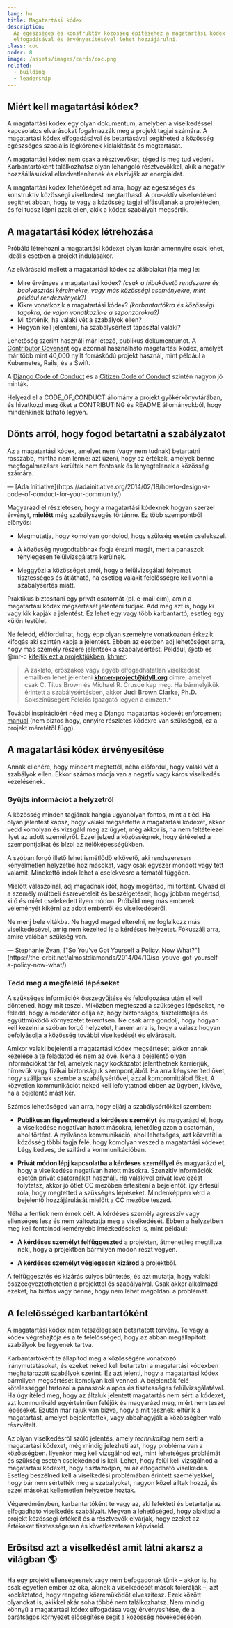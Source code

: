 ```yaml
---
lang: hu
title: Magatartási kódex
description:
  Az egészséges és konstruktív közösség építéséhez a magatartási kódex
  elfogadásával és érvényesítésével lehet hozzájárulni.
class: coc
order: 8
image: /assets/images/cards/coc.png
related:
  - building
  - leadership
---
```


## Miért kell magatartási kódex?

A magatartási kódex egy olyan dokumentum, amelyben a viselkedéssel kapcsolatos
elvárásokat fogalmazzák meg a projekt tagjai számára. A magatartási kódex
elfogadásával és betartásával segítheted a közösség egészséges szociális
légkörének kialakítását és megtartását.

A magatartási kódex nem csak a résztvevőket, téged is meg tud védeni.
Karbantartóként találkozhatsz olyan lehangoló résztvevőkkel, akik a negatív
hozzáállásukkal elkedvetlenítenek és elszívják az energiáidat.

A magatartási kódex lehetőséget ad arra, hogy az egészséges és konstruktív
közösségi viselkedést megtarthasd. A pro-aktív viselkedésed segíthet abban, hogy
te vagy a közösség tagjai elfásuljanak a projekteden, és fel tudsz lépni azok
ellen, akik a kódex szabályait megsértik.

## A magatartási kódex létrehozása

Próbáld létrehozni a magatartási kódexet olyan korán amennyire csak lehet,
ideális esetben a projekt indulásakor.

Az elvárásaid mellett a magatartási kódex az alábbiakat írja még le:

- Mire érvényes a magatartási kódex? _(csak a hibakövető rendszerre és
  beolvasztási kérelmekre, vagy más közösségi eseményekre, mint például
  rendezvények?)_
- Kikre vonatkozik a magatartási kódex? _(karbantartókra és közösségi tagokra,
  de vajon vonatkozik-e a szponzorokra?)_
- Mi történik, ha valaki vét a szabályok ellen?
- Hogyan kell jelenteni, ha szabálysértést tapasztal valaki?

Lehetőség szerint használj már létező, publikus dokumentumot. A
[Contributor Covenant](https://contributor-covenant.org/) egy azonnal
használható magatartási kódex, amelyet már több mint 40,000 nyílt forráskódú
projekt használ, mint például a Kubernetes, Rails, és a Swift.

A [Django Code of Conduct](https://www.djangoproject.com/conduct/) és a
[Citizen Code of Conduct](http://citizencodeofconduct.org/) szintén nagyon jó
minták.

Helyezd el a CODE_OF_CONDUCT állomány a projekt gyökérkönyvtárában, és hivatkozd
meg őket a CONTRIBUTING és README állományokból, hogy mindenkinek látható
legyen.

## Dönts arról, hogy fogod betartatni a szabályzatot

<aside markdown="1" class="pquote">
  Az a magatartási kódex, amelyet nem (vagy nem tudnak) betartatni rosszabb, mintha nem lenne: azt üzeni, hogy az értékek, amelyek benne megfogalmazásra kerültek nem fontosak és lényegtelenek a közösség számára.
  <p markdown="1" class="pquote-credit">
— [Ada Initiative](https://adainitiative.org/2014/02/18/howto-design-a-code-of-conduct-for-your-community/)
  </p>
</aside>

Magyarázd el részletesen, hogy a magatartási kódexnek hogyan szerzel érvényt,
**mielőtt** még szabályszegés történne. Ez több szempontból előnyös:

- Megmutatja, hogy komolyan gondolod, hogy szükség esetén cselekszel.

- A közösség nyugodtabbnak fogja érezni magát, mert a panaszok ténylegesen
  felülvizsgálatra kerülnek.

- Meggyőzi a közösséget arról, hogy a felülvizsgálati folyamat tisztességes és
  átlátható, ha esetleg valakit felelősségre kell vonni a szabálysértés miatt.

Praktikus biztosítani egy privát csatornát (pl. e-mail cím), amin a magatartási
kódex megsértését jelenteni tudják. Add meg azt is, hogy ki vagy kik kapják a
jelentést. Ez lehet egy vagy több karbantartó, esetleg egy külön testület.

Ne feledd, előfordulhat, hogy épp olyan személyre vonatkozóan érkezik kifogás
aki szintén kapja a jelentést. Ebben az esetben adj lehetőséget arra, hogy más
személy részére jelentsék a szabálysértést. Például, @ctb és @mr-c
[kifejtik ezt a projektjükben](https://github.com/dib-lab/khmer/blob/master/CODE_OF_CONDUCT.rst),
[khmer](https://github.com/dib-lab/khmer):

> A zaklató, erőszakos vagy egyéb elfogadhatatlan viselkedést emailben lehet
> jelenteni **khmer-project@idyll.org** címre, amelyet csak C. Titus Brown és
> Michael R. Crusoe kap meg. Ha bármelyikük érintett a szabálysértésben, akkor
> **Judi Brown Clarke, Ph.D.** Sokszínűségért Felelős Igazgató legyen a
> címzett.\*

További inspirációért nézd meg a Django magatartás kódexét
[enforcement manual](https://www.djangoproject.com/conduct/enforcement-manual/)
(nem biztos hogy, ennyire részletes kódexre van szükséged, ez a projekt
méretétől függ).

## A magatartási kódex érvényesítése

Annak ellenére, hogy mindent megtettél, néha előfordul, hogy valaki vét a
szabályok ellen. Ekkor számos módja van a negatív vagy káros viselkedés
kezelésének.

### Gyűjts információt a helyzetről

A közösség minden tagjának hangja ugyanolyan fontos, mint a tiéd. Ha olyan
jelentést kapsz, hogy valaki megsértette a magatartási kódexet, akkor vedd
komolyan és vizsgáld meg az ügyet, még akkor is, ha nem feltételezel ilyet az
adott személyről. Ezzel jelzed a közösségnek, hogy értékeled a szempontjaikat és
bízol az ítélőképességükben.

A szóban forgó illető lehet ismétlődő elkövető, aki rendszeresen kényelmetlen
helyzetbe hoz másokat, vagy csak egyszer mondott vagy tett valamit. Mindkettő
indok lehet a cselekvésre a témától függően.

Mielőtt válaszolnál, adj magadnak időt, hogy megértsd, mi történt. Olvasd el a
személy múltbeli észrevételeit és beszélgetéseit, hogy jobban megértsd, ki ő és
miért cselekedett ilyen módon. Próbáld meg más emberek véleményét kikérni az
adott emberről és viselkedéséről.

<aside markdown="1" class="pquote">
  Ne menj bele vitákba. Ne hagyd magad elterelni, ne foglalkozz más viselkedésével, amíg nem kezelted le a kérdéses helyzetet. Fókuszálj arra, amire valóban szükség van.
  <p markdown="1" class="pquote-credit">
— Stephanie Zvan, ["So You've Got Yourself a Policy. Now What?"](https://the-orbit.net/almostdiamonds/2014/04/10/so-youve-got-yourself-a-policy-now-what/)
  </p>
</aside>

### Tedd meg a megfelelő lépéseket

A szükséges információk összegyűjtése és feldolgozása után el kell döntened,
hogy mit teszel. Miközben megteszed a szükséges lépéseket, ne feledd, hogy a
moderátor célja az, hogy biztonságos, tiszteletteljes és együttműködő
környezetet teremtsen. Ne csak arra gondolj, hogy hogyan kell kezelni a szóban
forgó helyzetet, hanem arra is, hogy a válasz hogyan befolyásolja a közösség
további viselkedését és elvárásait.

Amikor valaki bejelenti a magatartási kódex megsértését, akkor annak kezelése a
te feladatod és nem az övé. Néha a bejelentő olyan információkat tár fel,
amelyek nagy kockázatot jelenthetnek karrierjük, hírnevük vagy fizikai
biztonságuk szempontjából. Ha arra kényszeríted őket, hogy szálljanak szembe a
szabálysértővel, azzal kompromittálod őket. A közvetlen kommunikációt neked kell
lefolytatnod ebben az ügyben, kivéve, ha a bejelentő mást kér.

Számos lehetőséged van arra, hogy eljárj a szabálysértőkkel szemben:

- **Publikusan figyelmeztesd a kérdéses személyt** és magyarázd el, hogy a
  viselkedése negatívan hatott másokra, lehetőleg azon a csatornán, ahol
  történt. A nyilvános kommunikáció, ahol lehetséges, azt közvetíti a közösség
  többi tagja felé, hogy komolyan veszed a magatartási kódexet. Légy kedves, de
  szilárd a kommunikációban.

- **Privát módon lépj kapcsolatba a kérdéses személlyel** és magyarázd el, hogy
  a viselkedése negatívan hatott másokra. Szenzitív információk esetén privát
  csatornákat használj. Ha valakivel privát levelezést folytatsz, akkor jó ötlet
  CC mezőben értesíteni a bejelentőt, így értesül róla, hogy megtetted a
  szükséges lépéseket. Mindenképpen kérd a bejelentő hozzájárulását mielőtt a CC
  mezőbe teszed.

Néha a fentiek nem érnek célt. A kérdéses személy agresszív vagy ellenséges lesz
és nem változtatja meg a viselkedését. Ebben a helyzetben meg kell fontolnod
keményebb intézkedéseket is, mint például:

- **A kérdéses személyt felfüggeszted** a projekten, átmenetileg megtiltva neki,
  hogy a projektben bármilyen módon részt vegyen.

- **A kérdéses személyt véglegesen kizárod** a projektből.

A felfüggesztés és kizárás súlyos büntetés, és azt mutatja, hogy valaki
összeegyeztethetetlen a projekttel és szabályaival. Csak akkor alkalmazd ezeket,
ha biztos vagy benne, hogy nem lehet megoldani a problémát.

## A felelősséged karbantartóként

A magatartási kódex nem tetszőlegesen betartatott törvény. Te vagy a kódex
végrehajtója és a te felelősséged, hogy az abban megállapított szabályok be
legyenek tartva.

Karbantartóként te állapítod meg a közösségére vonatkozó iránymutatásokat, és
ezeket neked kell betartatni a magatartási kódexben meghatározott szabályok
szerint. Ez azt jelenti, hogy a magatartási kódex bármilyen megsértését komolyan
kell venned. A bejelentők felé kötelességgel tartozol a panaszok alapos és
tisztességes felülvizsgálatával. Ha úgy ítéled meg, hogy az általuk jelentett
magatartás nem sérti a kódexet, azt kommunikáld egyértelműen feléjük és
magyarázd meg, miért nem teszel lépéseket. Ezután már rájuk van bízva, hogy a
mit tesznek: eltűrik a magatartást, amelyet bejelentettek, vagy abbahagyják a
közösségben való részvételt.

Az olyan viselkedésről szóló jelentés, amely _technikailag_ nem sérti a
magatartási kódexet, még mindig jelezheti azt, hogy probléma van a közösségben.
Ilyenkor meg kell vizsgálnod ezt, mint lehetséges problémát és szükség esetén
cselekedned is kell. Lehet, hogy felül kell vizsgálnod a magatartási kódexet,
hogy tisztázódjon, mi az elfogadható viselkedés. Esetleg beszélned kell a
viselkedési problémában érintett személyekkel, hogy bár nem sértették meg a
szabályokat, nagyon közel álltak hozzá, és ezzel másokat kellemetlen helyzetbe
hoztak.

Végeredményben, karbantartóként te vagy az, aki lefekteti és betartatja az
elfogadható viselkedés szabályait. Megvan a lehetőséged, hogy alakítsd a projekt
közösségi értékeit és a résztvevők elvárják, hogy ezeket az értékeket
tisztességesen és következetesen képviseld.

## Erősítsd azt a viselkedést amit látni akarsz a világban 🌎

Ha egy projekt ellenségesnek vagy nem befogadónak tűnik &ndash; akkor is, ha
csak egyetlen ember az oka, akinek a viselkedését mások tolerálják &ndash;, azt
kockáztatod, hogy rengeteg közreműködőt elveszítesz. Ezek között olyanokat is,
akikkel akár soha többé nem találkozhatsz. Nem mindig könnyű a magatartási kódex
elfogadása vagy érvényesítése, de a barátságos környezet elősegítése segít a
közösség növekedésében.
